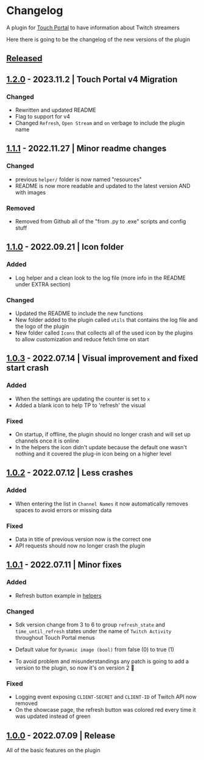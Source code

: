 # Changelog

A plugin for [Touch Portal](https://www.touch-portal.com/) to have information about Twitch streamers

Here there is going to be the changelog of the new versions of the plugin

## [Released][released]

## [1.2.0] - 2023.11.2 | Touch Portal v4 Migration
<!-- ### Added -->
### Changed

- Rewritten and updated README
- Flag to support for v4
- Changed `Refresh`, `Open Stream` and `on` verbage to include the plugin name

<!-- ### Deprecated -->
<!-- ### Removed -->
<!-- ### Fixed -->
<!-- ### Security -->

## [1.1.1] - 2022.11.27 | Minor readme changes

### Changed

- previous `helper/` folder is now named "resources"
- README is now more readable and updated to the latest version AND with images

### Removed

- Removed from Github all of the "from .py to .exe" scripts and config stuff

## [1.1.0] - 2022.09.21 | Icon folder

### Added

- Log helper and a clean look to the log file (more info in the README under EXTRA section)

### Changed

- Updated the README to include the new functions
- New folder added to the plugin called `utils` that contains the log file and the logo of the plugin
- New folder called `Icons` that collects all of the used icon by the plugins to allow customization and reduce fetch time on start

## [1.0.3] - 2022.07.14 | Visual improvement and fixed start crash

### Added

- When the settings are updating the counter is set to `x`
- Added a blank icon to help TP to 'refresh' the visual

### Fixed

- On startup, if offline, the plugin should no longer crash and will set up channels once it is online
- In the helpers the icon didn't update because the default one wasn't nothing and it covered the plug-in icon being on a higher level

## [1.0.2] - 2022.07.12 | Less crashes

### Added

- When entering the list in `Channel Names` it now automatically removes spaces to avoid errors or missing data

### Fixed

- Data in title of previous version now is the correct one
- API requests should now no longer crash the plugin

## [1.0.1] - 2022.07.11 | Minor fixes

### Added

- Refresh button example in [helpers](./helpers/touchportal/buttons)

### Changed

- Sdk version change from 3 to 6 to group `refresh_state` and `time_until_refresh` states under the name of `Twitch Activity` throughout Touch Portal menus

- Default value for `Dynamic image (bool)` from false (0) to true (1)
- To avoid problem and misunderstandings any patch is going to add a version to the plugin, so now it's on version 2 🎉

### Fixed

- Logging event exposing `CLIENT-SECRET` and `CLIENT-ID` of Twitch API now removed
- On the showcase page, the refresh button was colored red every time it was updated instead of green

## [1.0.0] - 2022.07.09 | Release

All of the basic features on the plugin

<!-- ## [Unreleased] -->
<!-- ### Added -->
<!-- ### Changed -->
<!-- ### Deprecated -->
<!-- ### Removed -->
<!-- ### Fixed -->
<!-- ### Security -->

[released]: https://github.com/JustCoderdev/TwitchActivity/releases
<!-- [unreleased]: https://github.com/JustCoderdev/TwitchActivity -->

[1.0.0]: https://github.com/JustCoderdev/TwitchActivity/tree/d5b02548cd3f141b0994c05cfed2e136c222fb90
[1.0.1]: https://github.com/JustCoderdev/TwitchActivity/tree/d4de7b5ebb64ea9d45755294f22e8d6bb2cf3b4a
[1.0.2]: https://github.com/JustCoderdev/TwitchActivity/tree/63585f733113ce215415e845e96538d5620764fa
[1.0.3]: https://github.com/JustCoderdev/TwitchActivity/tree/79fe641c2a4aafadd0e475d0a9108062c80480a1
[1.1.0]: https://github.com/JustCoderdev/TwitchActivity/tree/8db5453c9a2b8c283e0754204fc596cc851073fe
[1.1.1]: https://github.com/JustCoderdev/TwitchActivity/tree/b57e36b2b8277f6f1cf57c1dc15ed88259d63a1f
[1.2.0]: https://github.com/JustCoderdev/TwitchActivity/tree/
